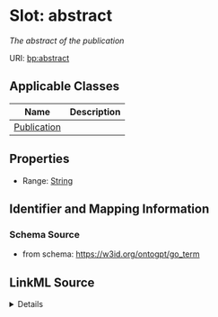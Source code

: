 # Slot: abstract
_The abstract of the publication_


URI: [bp:abstract](http://w3id.org/ontogpt/biological-process-templateabstract)



<!-- no inheritance hierarchy -->




## Applicable Classes

| Name | Description |
| --- | --- |
[Publication](Publication.md) | 






## Properties

* Range: [String](String.md)







## Identifier and Mapping Information







### Schema Source


* from schema: https://w3id.org/ontogpt/go_term




## LinkML Source

<details>
```yaml
name: abstract
description: The abstract of the publication
from_schema: https://w3id.org/ontogpt/go_term
rank: 1000
alias: abstract
owner: Publication
domain_of:
- Publication
range: string

```
</details>